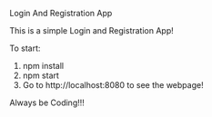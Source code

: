 Login And Registration App

This is a simple Login and Registration App!

To start:

1. npm install
2. npm start
3. Go to http://localhost:8080 to see the webpage!


Always be Coding!!!
